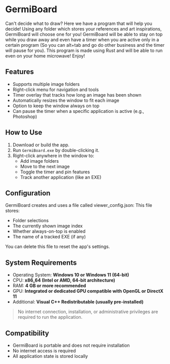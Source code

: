 # GermiBoard

Can't decide what to draw? Here we have a program that will help you decide! Using any folder which stores your references and art inspirations, GermiBoard will choose one for you!
GermiBoard will be able to stay on top while you draw away and even have a timer when you are active only in a certain program (So you can alt+tab and go do other business and the timer will pause for you).
This program is made using Rust and will be able to run even on your home microwave! Enjoy!

## Features

- Supports multiple image folders
- Right-click menu for navigation and tools
- Timer overlay that tracks how long an image has been shown
- Automatically resizes the window to fit each image
- Option to keep the window always on top
- Can pause the timer when a specific application is active (e.g., Photoshop)

## How to Use

1. Download or build the app.
2. Run `GermiBoard.exe` by double-clicking it.
3. Right-click anywhere in the window to:
   - Add image folders
   - Move to the next image
   - Toggle the timer and pin features
   - Track another application (like an EXE)

## Configuration
GermiBoard creates and uses a file called viewer_config.json:
This file stores:
- Folder selections
- The currently shown image index
- Whether always-on-top is enabled
- The name of a tracked EXE (if any)

You can delete this file to reset the app's settings.

## System Requirements

- Operating System: **Windows 10 or Windows 11 (64-bit)**
- CPU: **x86_64 (Intel or AMD, 64-bit architecture)**
- RAM: **4 GB or more recommended**
- GPU: **Integrated or dedicated GPU compatible with OpenGL or DirectX 11**
- Additional: **Visual C++ Redistributable (usually pre-installed)**

> No internet connection, installation, or administrative privileges are required to run the application.

## Compatibility

- GermiBoard is portable and does not require installation
- No internet access is required
- All application state is stored locally
